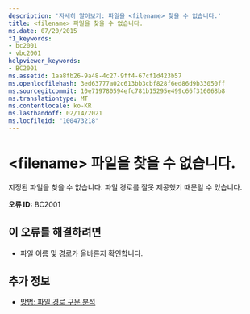 ```yaml
---
description: '자세히 알아보기: 파일을 <filename> 찾을 수 없습니다.'
title: <filename> 파일을 찾을 수 없습니다.
ms.date: 07/20/2015
f1_keywords:
- bc2001
- vbc2001
helpviewer_keywords:
- BC2001
ms.assetid: 1aa8fb26-9a48-4c27-9ff4-67cf1d423b57
ms.openlocfilehash: 3ed63777a02c613bb3cbf828f6ed86d9b33050ff
ms.sourcegitcommit: 10e719780594efc781b15295e499c66f316068b8
ms.translationtype: MT
ms.contentlocale: ko-KR
ms.lasthandoff: 02/14/2021
ms.locfileid: "100473218"
---
```

# <a name="file-filename-could-not-be-found"></a>\<filename> 파일을 찾을 수 없습니다.

지정된 파일을 찾을 수 없습니다. 파일 경로를 잘못 제공했기 때문일 수 있습니다.  
  
 **오류 ID:** BC2001  
  
## <a name="to-correct-this-error"></a>이 오류를 해결하려면  
  
- 파일 이름 및 경로가 올바른지 확인합니다.  
  
## <a name="see-also"></a>추가 정보

- [방법: 파일 경로 구문 분석](../developing-apps/programming/drives-directories-files/how-to-parse-file-paths.md)

